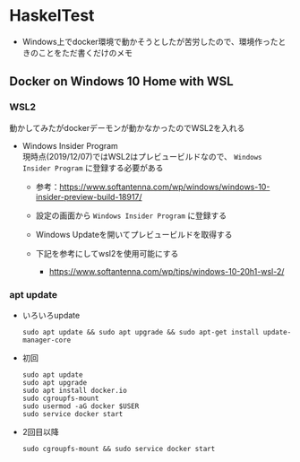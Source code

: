 # HaskelTest
- Windows上でdocker環境で動かそうとしたが苦労したので、環境作ったときのことをただ書くだけのメモ

## Docker on Windows 10 Home with WSL
### WSL2
動かしてみたがdockerデーモンが動かなかったのでWSL2を入れる  
- Windows Insider Program  
    現時点(2019/12/07)ではWSL2はプレビュービルドなので、 `Windows Insider Program` に登録する必要がある
    - 参考：https://www.softantenna.com/wp/windows/windows-10-insider-preview-build-18917/
    
    - 設定の画面から `Windows Insider Program` に登録する
    - Windows Updateを開いてプレビュービルドを取得する
    - 下記を参考にしてwsl2を使用可能にする
        - https://www.softantenna.com/wp/tips/windows-10-20h1-wsl-2/

### apt update
- いろいろupdate
    ```
    sudo apt update && sudo apt upgrade && sudo apt-get install update-manager-core
    ```

- 初回
    ```
    sudo apt update
    sudo apt upgrade
    sudo apt install docker.io
    sudo cgroupfs-mount
    sudo usermod -aG docker $USER
    sudo service docker start
    ```
- 2回目以降
    ```
    sudo cgroupfs-mount && sudo service docker start
    ```